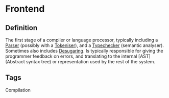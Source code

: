 # Frontend

## Definition
The first stage of a compiler or language processor, typically including a [Parser](Parser) (possibly with a [Tokeniser](Tokeniser)), and a [Typechecker](Typechecker) (semantic analyser). Sometimes also includes [Desugaring](Desugaring). Is typically responsible for giving the programmer feedback on errors, and translating to the internal [AST](Abstract syntax tree) or representation used by the rest of the system.

## Tags
Compilation


